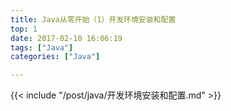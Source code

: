 ```yaml
---
title: Java从零开始（1）开发环境安装和配置
top: 1
date: 2017-02-10 16:06:19
tags: ["Java"]
categories: ["Java"]

---
```

{{< include "/post/java/开发环境安装和配置.md" >}}

